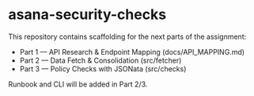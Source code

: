 # asana-security-checks

This repository contains scaffolding for the next parts of the assignment:

- Part 1 — API Research & Endpoint Mapping (docs/API_MAPPING.md)
- Part 2 — Data Fetch & Consolidation (src/fetcher)
- Part 3 — Policy Checks with JSONata (src/checks)

Runbook and CLI will be added in Part 2/3.
